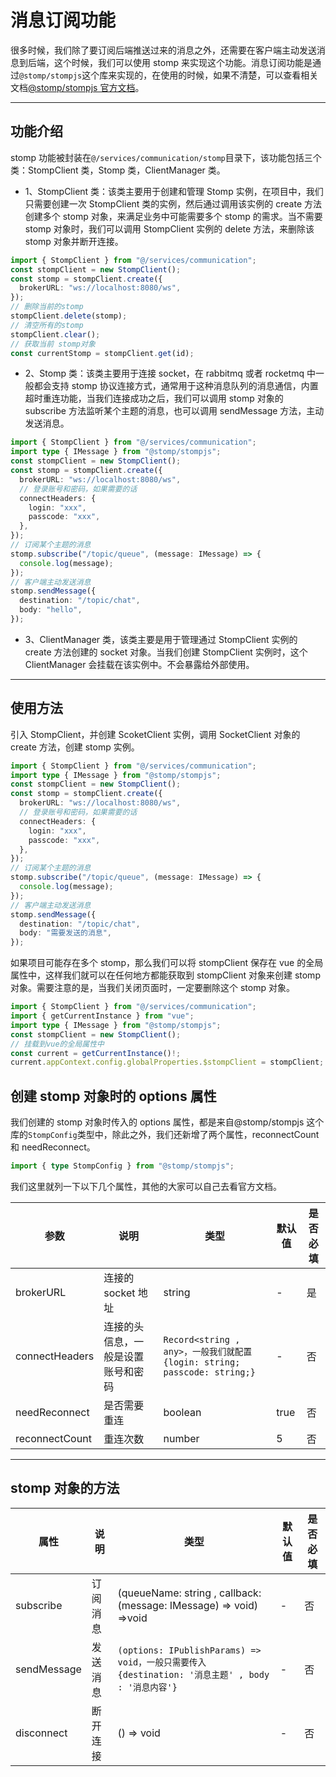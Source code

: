 # 消息订阅功能

很多时候，我们除了要订阅后端推送过来的消息之外，还需要在客户端主动发送消息到后端，这个时候，我们可以使用 stomp 来实现这个功能。消息订阅功能是通过`@stomp/stompjs`这个库来实现的，在使用的时候，如果不清楚，可以查看相关文档[@stomp/stompjs 官方文档](https://stomp-js.github.io/)。

---

## 功能介绍

stomp 功能被封装在`@/services/communication/stomp`目录下，该功能包括三个类：StompClient 类，Stomp 类，ClientManager 类。

- 1、StompClient 类：该类主要用于创建和管理 Stomp 实例，在项目中，我们只需要创建一次 StompClient 类的实例，然后通过调用该实例的 create 方法创建多个 stomp 对象，来满足业务中可能需要多个 stomp 的需求。当不需要 stomp 对象时，我们可以调用 StompClient 实例的 delete 方法，来删除该 stomp 对象并断开连接。

```ts
import { StompClient } from "@/services/communication";
const stompClient = new StompClient();
const stomp = stompClient.create({
  brokerURL: "ws://localhost:8080/ws",
});
// 删除当前的stomp
stompClient.delete(stomp);
// 清空所有的stomp
stompClient.clear();
// 获取当前 stomp对象
const currentStomp = stompClient.get(id);
```

- 2、Stomp 类：该类主要用于连接 socket，在 rabbitmq 或者 rocketmq 中一般都会支持 stomp 协议连接方式，通常用于这种消息队列的消息通信，内置超时重连功能，当我们连接成功之后，我们可以调用 stomp 对象的 subscribe 方法监听某个主题的消息，也可以调用 sendMessage 方法，主动发送消息。

```ts
import { StompClient } from "@/services/communication";
import type { IMessage } from "@stomp/stompjs";
const stompClient = new StompClient();
const stomp = stompClient.create({
  brokerURL: "ws://localhost:8080/ws",
  // 登录账号和密码，如果需要的话
  connectHeaders: {
    login: "xxx",
    passcode: "xxx",
  },
});
// 订阅某个主题的消息
stomp.subscribe("/topic/queue", (message: IMessage) => {
  console.log(message);
});
// 客户端主动发送消息
stomp.sendMessage({
  destination: "/topic/chat",
  body: "hello",
});
```

- 3、ClientManager 类，该类主要是用于管理通过 StompClient 实例的 create 方法创建的 socket 对象。当我们创建 StompClient 实例时，这个 ClientManager 会挂载在该实例中。不会暴露给外部使用。

---

## 使用方法

引入 StompClient，并创建 ScoketClient 实例，调用 SocketClient 对象的 create 方法，创建 stomp 实例。

```ts
import { StompClient } from "@/services/communication";
import type { IMessage } from "@stomp/stompjs";
const stompClient = new StompClient();
const stomp = stompClient.create({
  brokerURL: "ws://localhost:8080/ws",
  // 登录账号和密码，如果需要的话
  connectHeaders: {
    login: "xxx",
    passcode: "xxx",
  },
});
// 订阅某个主题的消息
stomp.subscribe("/topic/queue", (message: IMessage) => {
  console.log(message);
});
// 客户端主动发送消息
stomp.sendMessage({
  destination: "/topic/chat",
  body: "需要发送的消息",
});
```

如果项目可能存在多个 stomp，那么我们可以将 stompClient 保存在 vue 的全局属性中，这样我们就可以在任何地方都能获取到 stompClient 对象来创建 stomp 对象。需要注意的是，当我们关闭页面时，一定要删除这个 stomp 对象。

```ts
import { StompClient } from "@/services/communication";
import { getCurrentInstance } from "vue";
import type { IMessage } from "@stomp/stompjs";
const stompClient = new StompClient();
// 挂载到vue的全局属性中
const current = getCurrentInstance()!;
current.appContext.config.globalProperties.$stompClient = stompClient;
```

## 创建 stomp 对象时的 options 属性

我们创建的 stomp 对象时传入的 options 属性，都是来自@stomp/stompjs 这个库的`StompConfig`类型中，除此之外，我们还新增了两个属性，reconnectCount 和 needReconnect。

```ts
import { type StompConfig } from "@stomp/stompjs";
```

我们这里就列一下以下几个属性，其他的大家可以自己去看官方文档。

| 参数           | 说明                               | 类型                                                                     | 默认值 | 是否必填 |
| -------------- | ---------------------------------- | ------------------------------------------------------------------------ | ------ | -------- |
| brokerURL      | 连接的 socket 地址                 | string                                                                   | -      | 是       |
| connectHeaders | 连接的头信息，一般是设置账号和密码 | `Record<string , any>，一般我们就配置{login: string; passcode: string;}` | -      | 否       |
| needReconnect  | 是否需要重连                       | boolean                                                                  | true   | 否       |
| reconnectCount | 重连次数                           | number                                                                   | 5      | 否       |

---

## stomp 对象的方法

| 属性        | 说明     | 类型                                                                                             | 默认值 | 是否必填 |
| ----------- | -------- | ------------------------------------------------------------------------------------------------ | ------ | -------- |
| subscribe   | 订阅消息 | (queueName: string , callback: (message: IMessage) => void) =>void                               | -      | 否       |
| sendMessage | 发送消息 | `(options: IPublishParams) => void，一般只需要传入{destination: '消息主题' , body : '消息内容'}` | -      | 否       |
| disconnect  | 断开连接 | () => void                                                                                       | -      | 否       |
